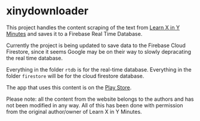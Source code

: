 # xinydownloader

This project handles the content scraping of the text from [Learn X in Y Minutes](https://learnxinyminutes.com/) and saves it
to a Firebase Real Time Database. 

Currently the project is being updated to save data to the Firebase Cloud Firestore, since it seems Google may be on their way
to slowly depracating the real time database.

Everything in the folder `rtdb` is for the real-time database. Everything in the folder `firestore` will be for the cloud firestore database.

The app that uses this content is on the [Play Store](https://play.google.com/store/apps/details?id=com.ah.xiny3&hl=en).

Please note: all the content from the website belongs to the authors and has not been modified in any way. All of this has been done with permission from the original author/owner of Learn X in Y Minutes.
